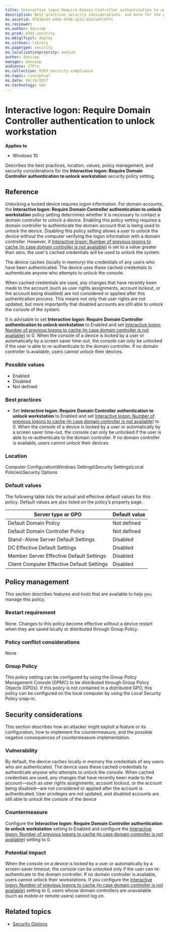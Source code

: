 ```yaml
---
title: Interactive logon Require Domain Controller authentication to unlock workstation (Windows 10)
description: Best practices security considerations, and more for the policy setting, Interactive logon Require Domain Controller authentication to unlock workstation.
ms.assetid: 97618ed3-e946-47db-a212-b5e7a4fc6ffc
ms.reviewer: 
ms.author: dansimp
ms.prod: m365-security
ms.mktglfcycl: deploy
ms.sitesec: library
ms.pagetype: security
ms.localizationpriority: medium
author: dansimp
manager: dansimp
audience: ITPro
ms.collection: M365-security-compliance
ms.topic: conceptual
ms.date: 04/19/2017
ms.technology: mde
---
```


# Interactive logon: Require Domain Controller authentication to unlock workstation

**Applies to**
-   Windows 10

Describes the best practices, location, values, policy management, and security considerations for the **Interactive logon: Require Domain Controller authentication to unlock workstation** security policy setting.

## Reference

Unlocking a locked device requires logon information. For domain accounts, the **Interactive logon: Require Domain Controller authentication to unlock workstation** policy setting determines whether it is necessary to contact a domain controller to unlock a device. Enabling this policy setting requires a domain controller to authenticate the domain account that is being used to unlock the device. Disabling this policy setting allows a user to unlock the device without the computer verifying the logon information with a domain controller. However, if [Interactive logon: Number of previous logons to cache (in case domain controller is not available)](interactive-logon-number-of-previous-logons-to-cache-in-case-domain-controller-is-not-available.md) is set to a value greater than zero, the user's cached credentials will be used to unlock the system.

The device caches (locally in memory) the credentials of any users who have been authenticated. The device uses these cached credentials to authenticate anyone who attempts to unlock the console.

When cached credentials are used, any changes that have recently been made to the account (such as user rights assignments, account lockout, or the account being disabled) are not considered or applied after this authentication process. This means not only that user rights are not updated, but more importantly that disabled accounts are still able to unlock the console of the system.

It is advisable to set **Interactive logon: Require Domain Controller authentication to unlock workstation** to Enabled and set [Interactive logon: Number of previous logons to cache (in case domain controller is not available)](interactive-logon-number-of-previous-logons-to-cache-in-case-domain-controller-is-not-available.md) to 0. When the console of a device is locked by a user or automatically by a screen saver time-out, the console can only be unlocked if the user is able to re-authenticate to the domain controller. If no domain controller is available, users cannot unlock their devices.

### Possible values

-   Enabled
-   Disabled
-   Not defined

### Best practices

-   Set **Interactive logon: Require Domain Controller authentication to unlock workstation** to Enabled and set [Interactive logon: Number of previous logons to cache (in case domain controller is not available)](interactive-logon-number-of-previous-logons-to-cache-in-case-domain-controller-is-not-available.md) to 0. When the console of a device is locked by a user or automatically by a screen saver time-out, the console can only be unlocked if the user is able to re-authenticate to the domain controller. If no domain controller is available, users cannot unlock their devices.

### Location

Computer Configuration\\Windows Settings\\Security Settings\\Local Policies\\Security Options

### Default values

The following table lists the actual and effective default values for this policy. Default values are also listed on the policy’s property page.

| Server type or GPO | Default value |
| - | - |
| Default Domain Policy| Not defined| 
| Default Domain Controller Policy | Not defined| 
| Stand-Alone Server Default Settings | Disabled| 
| DC Effective Default Settings | Disabled| 
| Member Server Effective Default Settings | Disabled| 
| Client Computer Effective Default Settings | Disabled| 
 
## Policy management

This section describes features and tools that are available to help you manage this policy.

### Restart requirement

None. Changes to this policy become effective without a device restart when they are saved locally or distributed through Group Policy.

### Policy conflict considerations

None

### Group Policy

This policy setting can be configured by using the Group Policy Management Console (GPMC) to be distributed through Group Policy Objects (GPOs). If this policy is not contained in a distributed GPO, this policy can be configured on the local computer by using the Local Security Policy snap-in.

## Security considerations

This section describes how an attacker might exploit a feature or its configuration, how to implement the countermeasure, and the possible negative consequences of countermeasure implementation.

### Vulnerability

By default, the device caches locally in memory the credentials of any users who are authenticated. The device uses these cached credentials to authenticate anyone who attempts to unlock the console. When cached credentials are used, any changes that have recently been made to the account—such as user rights assignments, account lockout, or the account being disabled—are not considered or applied after the account is authenticated. User privileges are not updated, and disabled accounts are still able to unlock the console of the device

### Countermeasure

Configure the **Interactive logon: Require Domain Controller authentication to unlock workstation** setting to Enabled and configure the [Interactive logon: Number of previous logons to cache (in case domain controller is not available)](interactive-logon-number-of-previous-logons-to-cache-in-case-domain-controller-is-not-available.md) setting to 0.

### Potential impact

When the console on a device is locked by a user or automatically by a screen-saver timeout, the console can be unlocked only if the user can re-authenticate to the domain controller. If no domain controller is available, users cannot unlock their workstations. If you configure the [Interactive logon: Number of previous logons to cache (in case domain controller is not available)](interactive-logon-number-of-previous-logons-to-cache-in-case-domain-controller-is-not-available.md) setting to 0, users whose domain controllers are unavailable (such as mobile or remote users) cannot log on.

## Related topics

- [Security Options](security-options.md)

